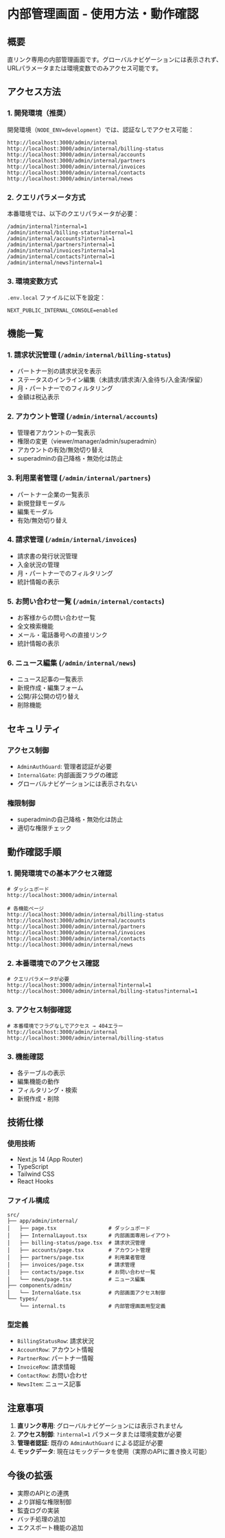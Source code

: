 # 内部管理画面 - 使用方法・動作確認

## 概要
直リンク専用の内部管理画面です。グローバルナビゲーションには表示されず、URLパラメータまたは環境変数でのみアクセス可能です。

## アクセス方法

### 1. 開発環境（推奨）
開発環境（`NODE_ENV=development`）では、認証なしでアクセス可能：
```
http://localhost:3000/admin/internal
http://localhost:3000/admin/internal/billing-status
http://localhost:3000/admin/internal/accounts
http://localhost:3000/admin/internal/partners
http://localhost:3000/admin/internal/invoices
http://localhost:3000/admin/internal/contacts
http://localhost:3000/admin/internal/news
```

### 2. クエリパラメータ方式
本番環境では、以下のクエリパラメータが必要：
```
/admin/internal?internal=1
/admin/internal/billing-status?internal=1
/admin/internal/accounts?internal=1
/admin/internal/partners?internal=1
/admin/internal/invoices?internal=1
/admin/internal/contacts?internal=1
/admin/internal/news?internal=1
```

### 3. 環境変数方式
`.env.local` ファイルに以下を設定：
```
NEXT_PUBLIC_INTERNAL_CONSOLE=enabled
```

## 機能一覧

### 1. 請求状況管理 (`/admin/internal/billing-status`)
- パートナー別の請求状況を表示
- ステータスのインライン編集（未請求/請求済/入金待ち/入金済/保留）
- 月・パートナーでのフィルタリング
- 金額は税込表示

### 2. アカウント管理 (`/admin/internal/accounts`)
- 管理者アカウントの一覧表示
- 権限の変更（viewer/manager/admin/superadmin）
- アカウントの有効/無効切り替え
- superadminの自己降格・無効化は防止

### 3. 利用業者管理 (`/admin/internal/partners`)
- パートナー企業の一覧表示
- 新規登録モーダル
- 編集モーダル
- 有効/無効切り替え

### 4. 請求管理 (`/admin/internal/invoices`)
- 請求書の発行状況管理
- 入金状況の管理
- 月・パートナーでのフィルタリング
- 統計情報の表示

### 5. お問い合わせ一覧 (`/admin/internal/contacts`)
- お客様からの問い合わせ一覧
- 全文検索機能
- メール・電話番号への直接リンク
- 統計情報の表示

### 6. ニュース編集 (`/admin/internal/news`)
- ニュース記事の一覧表示
- 新規作成・編集フォーム
- 公開/非公開の切り替え
- 削除機能

## セキュリティ

### アクセス制御
- `AdminAuthGuard`: 管理者認証が必要
- `InternalGate`: 内部画面フラグの確認
- グローバルナビゲーションには表示されない

### 権限制御
- superadminの自己降格・無効化は防止
- 適切な権限チェック

## 動作確認手順

### 1. 開発環境での基本アクセス確認
```
# ダッシュボード
http://localhost:3000/admin/internal

# 各機能ページ
http://localhost:3000/admin/internal/billing-status
http://localhost:3000/admin/internal/accounts
http://localhost:3000/admin/internal/partners
http://localhost:3000/admin/internal/invoices
http://localhost:3000/admin/internal/contacts
http://localhost:3000/admin/internal/news
```

### 2. 本番環境でのアクセス確認
```
# クエリパラメータが必要
http://localhost:3000/admin/internal?internal=1
http://localhost:3000/admin/internal/billing-status?internal=1
```

### 3. アクセス制御確認
```
# 本番環境でフラグなしでアクセス → 404エラー
http://localhost:3000/admin/internal
http://localhost:3000/admin/internal/billing-status
```

### 3. 機能確認
- 各テーブルの表示
- 編集機能の動作
- フィルタリング・検索
- 新規作成・削除

## 技術仕様

### 使用技術
- Next.js 14 (App Router)
- TypeScript
- Tailwind CSS
- React Hooks

### ファイル構成
```
src/
├── app/admin/internal/
│   ├── page.tsx                 # ダッシュボード
│   ├── InternalLayout.tsx       # 内部画面専用レイアウト
│   ├── billing-status/page.tsx  # 請求状況管理
│   ├── accounts/page.tsx        # アカウント管理
│   ├── partners/page.tsx        # 利用業者管理
│   ├── invoices/page.tsx        # 請求管理
│   ├── contacts/page.tsx        # お問い合わせ一覧
│   └── news/page.tsx            # ニュース編集
├── components/admin/
│   └── InternalGate.tsx         # 内部画面アクセス制御
└── types/
    └── internal.ts              # 内部管理画面用型定義
```

### 型定義
- `BillingStatusRow`: 請求状況
- `AccountRow`: アカウント情報
- `PartnerRow`: パートナー情報
- `InvoiceRow`: 請求情報
- `ContactRow`: お問い合わせ
- `NewsItem`: ニュース記事

## 注意事項

1. **直リンク専用**: グローバルナビゲーションには表示されません
2. **アクセス制御**: `?internal=1` パラメータまたは環境変数が必要
3. **管理者認証**: 既存の `AdminAuthGuard` による認証が必要
4. **モックデータ**: 現在はモックデータを使用（実際のAPIに置き換え可能）

## 今後の拡張

- 実際のAPIとの連携
- より詳細な権限制御
- 監査ログの実装
- バッチ処理の追加
- エクスポート機能の追加
